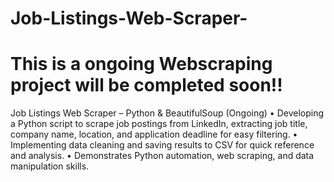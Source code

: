 # Job-Listings-Web-Scraper-


# This is a ongoing Webscraping project will be completed soon!!

Job Listings Web Scraper – Python & BeautifulSoup (Ongoing)
• Developing a Python script to scrape job postings from LinkedIn, extracting job title, company name, location, and application deadline for easy filtering.
• Implementing data cleaning and saving results to CSV for quick reference and analysis.
• Demonstrates Python automation, web scraping, and data manipulation skills.
